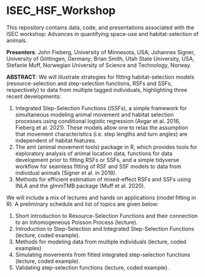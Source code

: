 # ISEC_HSF_Workshop
This repository contains data, code, and presentations associated with the ISEC workshop:   Advances in quantifying space-use and habitat-selection of animals.

**Presenters**: John Fieberg, University of Minnesota, USA; Johannes Signer, University of Göttingen, Germany; Brian Smith, Utah State University, USA, Stefanie Muff, Norwegian University of Science and Technology, Norway.
 
**ABSTRACT**:
We will illustrate strategies for fitting habitat-selection models (resource-selection and step-selection functions, RSFs and SSFs, respectively) to data from multiple tagged individuals, highlighting three recent developments:
1. Integrated Step-Selection Functions (iSSFs), a simple framework for simultaneous modeling animal movement and habitat selection processes using conditional logistic regression (Avgar et al. 2016, Fieberg et al. 2021). These models allow one to relax the assumption that movement characteristics (i.e. step lengths and turn angles) are independent of habitat features.
2. The amt (animal movement tools) package in R, which provides tools for exploratory analysis of animal location data, functions for data development prior to fitting RSFs or SSFs, and a simple tidyverse workflow for seamless fitting of RSF and SSF models to data from individual animals (Signer et al. in 2019).
3. Methods for efficient estimation of mixed-effect RSFs and SSFs using INLA and the glmmTMB package (Muff et al. 2020).
 
We will include a mix of lectures and hands on applications (model fitting in R). A preliminary schedule and list of topics are given below:
1. Short introduction to Resource-Selection Functions and their connection to an Inhomogeneous Poisson Process (lecture).
2. Introduction to Step-Selection and Integrated Step-Selection Functions (lecture, coded example).
3. Methods for modeling data from multiple individuals (lecture, coded examples)
4. Simulating movements from fitted integrated step-selection functions (lecture, coded example).
5. Validating step-selection functions (lecture, coded example).

